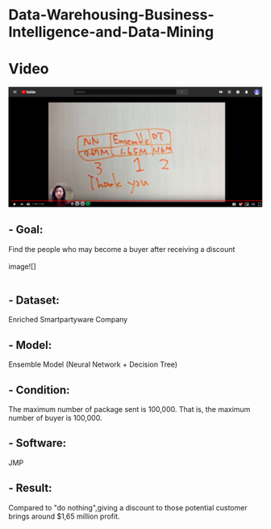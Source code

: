# Data-Warehousing-Business-Intelligence-and-Data-Mining
# Video
[![IMAGE ALT TEXT HERE](https://github.com/YingchuLo/Data-Warehousing-Business-Intelligence-and-Data-Mining/blob/master/Screen%20Shot%202019-03-23%20at%202.18.38%20PM.png)](https://www.youtube.com/watch?v=FlVsnXsQAdI)


## - Goal:
Find the people who may become a buyer after receiving a discount 
<br></br>
image![] 
<br></br>
## - Dataset:
Enriched Smartpartyware Company

## - Model:
Ensemble Model (Neural Network + Decision Tree)

## - Condition:
The maximum number of package sent is 100,000. That is, the maximum number of buyer is 100,000.

## - Software:
JMP

## - Result:
Compared to "do nothing",giving a discount to those potential customer brings around $1,65 million profit.
